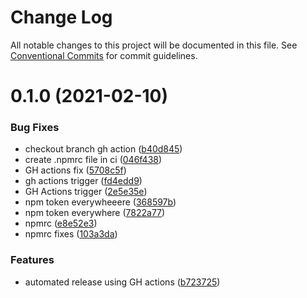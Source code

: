 # Change Log

All notable changes to this project will be documented in this file.
See [Conventional Commits](https://conventionalcommits.org) for commit guidelines.

# 0.1.0 (2021-02-10)


### Bug Fixes

* checkout branch gh action ([b40d845](https://github.com/scriptify/react-dynamic-multi-render/commit/b40d845f0148736e30907ed9fc32d0c15c475148))
* create .npmrc file in ci ([046f438](https://github.com/scriptify/react-dynamic-multi-render/commit/046f438b63546e8f10a72ec963f33a3f2bb8ef25))
* GH actions fix ([5708c5f](https://github.com/scriptify/react-dynamic-multi-render/commit/5708c5f03e46a41cf7830d31f947aab16c13a51c))
* gh actions trigger ([fd4edd9](https://github.com/scriptify/react-dynamic-multi-render/commit/fd4edd9af033c179364f3a53226f51447d538dfe))
* GH Actions trigger ([2e5e35e](https://github.com/scriptify/react-dynamic-multi-render/commit/2e5e35eb5c263a95754bdaf8d5d114671bece1a7))
* npm token everywheeere ([368597b](https://github.com/scriptify/react-dynamic-multi-render/commit/368597b21679d3ea0c5697bee6017d255f88d68d))
* npm token everywhere ([7822a77](https://github.com/scriptify/react-dynamic-multi-render/commit/7822a774623279d31ae94cf669228cd375ba6e11))
* npmrc ([e8e52e3](https://github.com/scriptify/react-dynamic-multi-render/commit/e8e52e33d68d749254a6862a2a405777260ec7ba))
* npmrc fixes ([103a3da](https://github.com/scriptify/react-dynamic-multi-render/commit/103a3da938d97bd87ab6917bfc2114479e7eb21e))


### Features

* automated release using GH actions ([b723725](https://github.com/scriptify/react-dynamic-multi-render/commit/b723725574d5067557b92698c1c61ab0a5eee930))

